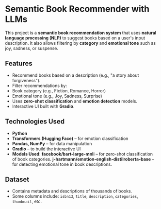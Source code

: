 #  Semantic Book Recommender with LLMs

This project is a **semantic book recommendation system** that uses **natural language processing (NLP)** to suggest books based on a user's input description. It also allows filtering by **category** and **emotional tone** such as joy, sadness, or suspense.

##  Features

-  Recommend books based on a description (e.g., "a story about forgiveness").
-  Filter recommendations by:
  - Book category (e.g., Fiction, Romance, Horror)
  - Emotional tone (e.g., Joy, Sadness, Surprise)
-  Uses **zero-shot classification** and **emotion detection** models.
-  Interactive UI built with **Gradio**.


##  Technologies Used

- **Python**
- **Transformers (Hugging Face)** – for emotion classification
- **Pandas, NumPy** – for data manipulation
- **Gradio** – to build the interactive UI
- **Models Used**:
     **facebook/bart-large-mnli** – for zero-shot classification of book categories.
     **j-hartmann/emotion-english-distilroberta-base** – for detecting emotional tone in book descriptions.


##  Dataset

- Contains metadata and descriptions of thousands of books.
- Some columns include: `isbn13`, `title`, `description`, `categories`, `thumbnail`, etc.
